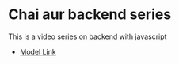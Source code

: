 # Chai aur backend series

This is a video series on backend with javascript

- [Model Link](https://app.eraser.io/workspace/YtPqZ1VogxGy1jzIDkzj)